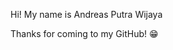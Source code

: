 Hi! My name is Andreas Putra Wijaya


Thanks for coming to my GitHub! 😁


<!---
rupuck/rupuck is a ✨ special ✨ repository because its `README.md` (this file) appears on your GitHub profile.
You can click the Preview link to take a look at your changes.
--->
